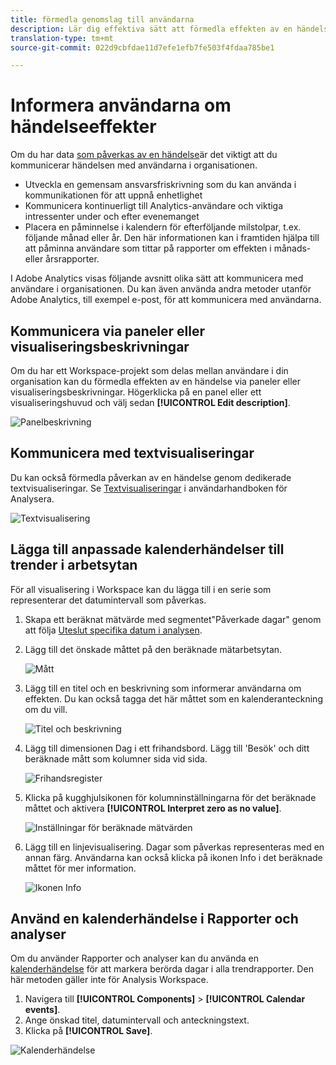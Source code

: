 ```yaml
---
title: förmedla genomslag till användarna
description: Lär dig effektiva sätt att förmedla effekten av en händelse i organisationen.
translation-type: tm+mt
source-git-commit: 022d9cbfdae11d7efe1efb7fe503f4fdaa785be1

---
```



# Informera användarna om händelseeffekter

Om du har data [som påverkas av en händelse](overview.md)är det viktigt att du kommunicerar händelsen med användarna i organisationen.

* Utveckla en gemensam ansvarsfriskrivning som du kan använda i kommunikationen för att uppnå enhetlighet
* Kommunicera kontinuerligt till Analytics-användare och viktiga intressenter under och efter evenemanget
* Placera en påminnelse i kalendern för efterföljande milstolpar, t.ex. följande månad eller år. Den här informationen kan i framtiden hjälpa till att påminna användare som tittar på rapporter om effekten i månads- eller årsrapporter.

I Adobe Analytics visas följande avsnitt olika sätt att kommunicera med användare i organisationen. Du kan även använda andra metoder utanför Adobe Analytics, till exempel e-post, för att kommunicera med användarna.

## Kommunicera via paneler eller visualiseringsbeskrivningar

Om du har ett Workspace-projekt som delas mellan användare i din organisation kan du förmedla effekten av en händelse via paneler eller visualiseringsbeskrivningar. Högerklicka på en panel eller ett visualiseringshuvud och välj sedan **[!UICONTROL Edit description]**.

![Panelbeskrivning](assets/panel_description.png)

## Kommunicera med textvisualiseringar

Du kan också förmedla påverkan av en händelse genom dedikerade textvisualiseringar. Se [Textvisualiseringar](/help/analyze/analysis-workspace/visualizations/text.md) i användarhandboken för Analysera.

![Textvisualisering](assets/text_visualization.png)

## Lägga till anpassade kalenderhändelser till trender i arbetsytan

För all visualisering i Workspace kan du lägga till i en serie som representerar det datumintervall som påverkas.

1. Skapa ett beräknat mätvärde med segmentet&quot;Påverkade dagar&quot; genom att följa [Uteslut specifika datum i analysen](segments.md).
1. Lägg till det önskade måttet på den beräknade mätarbetsytan.

   ![Mått](assets/calcmetric_event.png)

1. Lägg till en titel och en beskrivning som informerar användarna om effekten. Du kan också tagga det här måttet som en kalenderanteckning om du vill.

   ![Titel och beskrivning](assets/calcmetric_title_description.png)

1. Lägg till dimensionen Dag i ett frihandsbord. Lägg till &#39;Besök&#39; och ditt beräknade mått som kolumner sida vid sida.

   ![Frihandsregister](assets/calcmetric_freeform.png)

1. Klicka på kugghjulsikonen för kolumninställningarna för det beräknade måttet och aktivera **[!UICONTROL Interpret zero as no value]**.

   ![Inställningar för beräknade mätvärden](assets/calcmetric_zero_no_value.png)

1. Lägg till en linjevisualisering. Dagar som påverkas representeras med en annan färg. Användarna kan också klicka på ikonen Info i det beräknade måttet för mer information.

   ![Ikonen Info](assets/calcmetric_infoicon.png)

## Använd en kalenderhändelse i Rapporter och analyser

Om du använder Rapporter och analyser kan du använda en [kalenderhändelse](/help/components/t-calendar-event.md) för att markera berörda dagar i alla trendrapporter. Den här metoden gäller inte för Analysis Workspace.

1. Navigera till **[!UICONTROL Components]** > **[!UICONTROL Calendar events]**.
2. Ange önskad titel, datumintervall och anteckningstext.
3. Klicka på **[!UICONTROL Save]**.

![Kalenderhändelse](assets/exclude_calendar_event.png)
